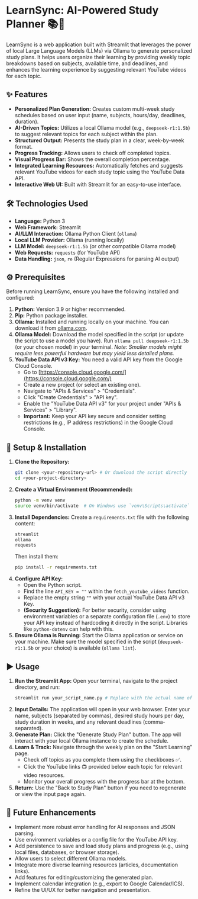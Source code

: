 # LearnSync: AI-Powered Study Planner 📚🧠

LearnSync is a web application built with Streamlit that leverages the power of local Large Language Models (LLMs) via Ollama to generate personalized study plans. It helps users organize their learning by providing weekly topic breakdowns based on subjects, available time, and deadlines, and enhances the learning experience by suggesting relevant YouTube videos for each topic.

## ✨ Features

*   **Personalized Plan Generation:** Creates custom multi-week study schedules based on user input (name, subjects, hours/day, deadlines, duration).
*   **AI-Driven Topics:** Utilizes a local Ollama model (e.g., `deepseek-r1:1.5b`) to suggest relevant topics for each subject within the plan.
*   **Structured Output:** Presents the study plan in a clear, week-by-week format.
*   **Progress Tracking:** Allows users to check off completed topics.
*   **Visual Progress Bar:** Shows the overall completion percentage.
*   **Integrated Learning Resources:** Automatically fetches and suggests relevant YouTube videos for each study topic using the YouTube Data API.
*   **Interactive Web UI:** Built with Streamlit for an easy-to-use interface.

## 🛠️ Technologies Used

*   **Language:** Python 3
*   **Web Framework:** Streamlit
*   **AI/LLM Interaction:** Ollama Python Client (`ollama`)
*   **Local LLM Provider:** Ollama (running locally)
*   **LLM Model:** `deepseek-r1:1.5b` (or other compatible Ollama model)
*   **Web Requests:** `requests` (for YouTube API)
*   **Data Handling:** `json`, `re` (Regular Expressions for parsing AI output)

## ⚙️ Prerequisites

Before running LearnSync, ensure you have the following installed and configured:

1.  **Python:** Version 3.9 or higher recommended.
2.  **Pip:** Python package installer.
3.  **Ollama:** Installed and running locally on your machine. You can download it from [ollama.com](https://ollama.com/).
4.  **Ollama Model:** Download the model specified in the script (or update the script to use a model you have). Run `ollama pull deepseek-r1:1.5b` (or your chosen model) in your terminal. *Note: Smaller models might require less powerful hardware but may yield less detailed plans.*
5.  **YouTube Data API v3 Key:** You need a valid API key from the Google Cloud Console.
    *   Go to [https://console.cloud.google.com/](https://console.cloud.google.com/)
    *   Create a new project (or select an existing one).
    *   Navigate to "APIs & Services" > "Credentials".
    *   Click "Create Credentials" > "API key".
    *   Enable the "YouTube Data API v3" for your project under "APIs & Services" > "Library".
    *   **Important:** Keep your API key secure and consider setting restrictions (e.g., IP address restrictions) in the Google Cloud Console.

## 🚀 Setup & Installation

1.  **Clone the Repository:**
    ```bash
    git clone <your-repository-url> # Or download the script directly
    cd <your-project-directory>
    ```
2.  **Create a Virtual Environment (Recommended):**
    ```bash
    python -m venv venv
    source venv/bin/activate  # On Windows use `venv\Scripts\activate`
    ```
3.  **Install Dependencies:** Create a `requirements.txt` file with the following content:
    ```txt
    streamlit
    ollama
    requests
    ```
    Then install them:
    ```bash
    pip install -r requirements.txt
    ```
4.  **Configure API Key:**
    *   Open the Python script.
    *   Find the line `API_KEY = ""` within the `fetch_youtube_videos` function.
    *   Replace the empty string `""` with your actual YouTube Data API v3 Key.
    *   **(Security Suggestion):** For better security, consider using environment variables or a separate configuration file (`.env`) to store your API key instead of hardcoding it directly in the script. Libraries like `python-dotenv` can help with this.
5.  **Ensure Ollama is Running:** Start the Ollama application or service on your machine. Make sure the model specified in the script (`deepseek-r1:1.5b` or your choice) is available (`ollama list`).

## ▶️ Usage

1.  **Run the Streamlit App:** Open your terminal, navigate to the project directory, and run:
    ```bash
    streamlit run your_script_name.py # Replace with the actual name of your python file
    ```
2.  **Input Details:** The application will open in your web browser. Enter your name, subjects (separated by commas), desired study hours per day, study duration in weeks, and any relevant deadlines (comma-separated).
3.  **Generate Plan:** Click the "Generate Study Plan" button. The app will interact with your local Ollama instance to create the schedule.
4.  **Learn & Track:** Navigate through the weekly plan on the "Start Learning" page.
    *   Check off topics as you complete them using the checkboxes ✅.
    *   Click the YouTube links 📺 provided below each topic for relevant video resources.
    *   Monitor your overall progress with the progress bar at the bottom.
5.  **Return:** Use the "Back to Study Plan" button if you need to regenerate or view the input page again.

## 🌱 Future Enhancements

*   Implement more robust error handling for AI responses and JSON parsing.
*   Use environment variables or a config file for the YouTube API key.
*   Add persistence to save and load study plans and progress (e.g., using local files, databases, or browser storage).
*   Allow users to select different Ollama models.
*   Integrate more diverse learning resources (articles, documentation links).
*   Add features for editing/customizing the generated plan.
*   Implement calendar integration (e.g., export to Google Calendar/ICS).
*   Refine the UI/UX for better navigation and presentation.


